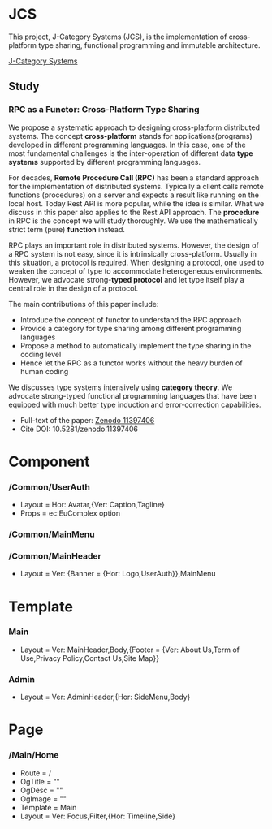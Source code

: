# JCS

This project, J-Category Systems (JCS), is the implementation of cross-platform type sharing, functional programming and immutable architecture.

[J-Category Systems](https://jcha.in/t/Z0ayBDUvg)

## Study

### RPC as a Functor: Cross-Platform Type Sharing

We propose a systematic approach to designing cross-platform distributed systems.
The concept **cross-platform** stands for applications(programs) developed in different programming languages.
In this case, one of the most fundamental challenges is the inter-operation of different data **type systems** supported by different programming languages.

For decades, **Remote Procedure Call (RPC)** has been a standard approach for the implementation of distributed systems.
Typically a client calls remote functions (procedures) on a server and expects a result like running on the local host.
Today Rest API is more popular, while the idea is similar.
What we discuss in this paper also applies to the Rest API approach.
The **procedure** in RPC is the concept we will study thoroughly.
We use the mathematically strict term (pure) **function** instead.

RPC plays an important role in distributed systems. 
However, the design of a RPC system is not easy, since it is intrinsically cross-platform. 
Usually in this situation, a protocol is required. 
When designing a protocol, one used to weaken the concept of type to accommodate heterogeneous environments. 
However, we advocate strong-**typed protocol** and let type itself play a central role in the design of a protocol.


The main contributions of this paper include:

- Introduce the concept of functor to understand the RPC approach
- Provide a category for type sharing among different programming languages
- Propose a method to automatically implement the type sharing in the coding level
- Hence let the RPC as a functor works without the heavy burden of human coding

We discusses type systems intensively using **category theory**.
We advocate strong-typed functional programming languages that have been equipped with much better type induction and error-correction capabilities.

- Full-text of the paper: [Zenodo 11397406](https://doi.org/10.5281/zenodo.11397406)
- Cite DOI: 10.5281/zenodo.11397406



# Component

### /Common/UserAuth
- Layout = Hor: Avatar,{Ver: Caption,Tagline}
- Props = ec:EuComplex option

### /Common/MainMenu

### /Common/MainHeader
- Layout = Ver: {Banner = {Hor: Logo,UserAuth}},MainMenu

# Template

### Main
- Layout = Ver: MainHeader,Body,{Footer = {Ver: About Us,Term of Use,Privacy Policy,Contact Us,Site Map}}

### Admin
- Layout = Ver: AdminHeader,{Hor: SideMenu,Body}

# Page

### /Main/Home
- Route = /
- OgTitle = ""
- OgDesc = ""
- OgImage = ""
- Template = Main
- Layout = Ver: Focus,Filter,{Hor: Timeline,Side}




